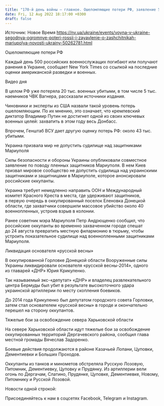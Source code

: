 ```yaml
---
title: "170-й день войны — главное. Ошеломляющие потери РФ, заявление Украины о пленных защитниках Мариуполя, ликвидация коллаборанта в Горловке"
date: Fri, 12 Aug 2022 18:17:00 +0300
draft: false
---
```

Источник: Новое Время https://nv.ua/ukraine/events/voyna-v-ukraine-segodnya-ogromnye-poteri-rossii-i-zayavlenie-o-zashchitnikah-mariupolya-novosti-ukrainy-50262781.html


Ошеломляющие потери РФ

Каждый день 500 российских военнослужащих погибают или получают ранения в Украине, сообщает New York Times со ссылкой на последние оценки американской разведки и военных.

 Видео дня  

В целом РФ уже потеряла 20 тыс. военных убитыми, в том числе 5 тыс. наемников ЧВК Вагнера, рассказали источники издания.

Чиновники и эксперты из США назвали такой уровень потерь ошеломляющим. По их мнению, это означает, что кремлевский диктатор Владимир Путин не достигнет одной из своих ключевых военных целей: захватить в этом году весь Донбасс.

Впрочем, Генштаб ВСУ дает другую оценку потерь РФ: около 43 тыс. убитыми.

Украина призвала мир не допустить судилище над защитниками Мариуполя

Силы безопасности и обороны Украины опубликовали совместное заявление по поводу пленных защитников Мариуполя. В нем Киев призвал мировое сообщество не допустить судилища над украинскими защитниками и защитницами в Мариуполе, которое анонсировали российские оккупанты.

Украина требует немедленно направить ООН и Международный комитет Красного Креста в места, где удерживают защитников, в первую очередь в оккупированный поселок Еленовка Донецкой области, где захватчики совершили массовое убийство около 40 военнопленных, устроив взрыв в колонии.

Ранее советник мэра Мариуполя Петр Андрющенко сообщил, что российские оккупанты во временно захваченном городе спешат до 24 августа превратить местную филармонию в тюрьму, чтобы устроить показательное судилище над военнопленными защитниками Мариуполя.

Ликвидация основателя «русской весны»

В оккупированной Горловке Донецкой области Вооруженные силы Украины ликвидировали основателя «русской весны-2014», одного из главарей «ДНР» Юрия Крикуленко.

Так называемый экс-«депутат» «ДНР» и владелец развлекательного центра Бермуды был убит в результате высокоточного удара украинской артиллерии по месту скопления боевиков.

До 2014 года Крикуленко был депутатом городского совета Горловки, затем стал основателем «русской весны» в городе и окончательно перешел на сторону оккупантов.

Тяжелые бои за освобождение севера Харьковской области

На севере Харьковской области идут тяжелые бои за освобождение оккупированных территорий Дергачевского района, сообщил глава местной громады Вячеслав Задоренко.

Боевые действия продолжаются в районе Казачьей Лопани, Цуповки, Дементиевки и Больших Проходов.

Оккупанты из танков и минометов обстреляла Русскую Лозовую, Питомник, Дементиевку, Цуповку и Прудянку. Из артиллерии вели огонь по Дергачам, Слатино, Прудянке, Цуповке, Дементиевке, Новому, Питомнику и Русской Лозовой.

Новости одной строкой:

Присоединяйтесь к нам в соцсетях Facebook, Telegram и Instagram.
